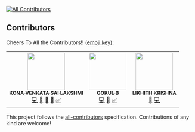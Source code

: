 [![All Contributors](https://img.shields.io/badge/all_contributors-3-orange.svg?style=flat-square)](#contributors)

## Contributors

Cheers To All the Contributors!! ([emoji key](https://github.com/kentcdodds/all-contributors#emoji-key)):

<!-- ALL-CONTRIBUTORS-LIST:START - Do not remove or modify this section -->
<!-- prettier-ignore-start -->
<!-- markdownlint-disable -->
<table>
  <tr>
    <td align="center"><a href="https://github.com/KONA-VENKATA-SAI-LAKSHMI"><img src="https://github.com/KONA-VENKATA-SAI-LAKSHMI" width="100px;" alt=""/><br /><sub><b>KONA VENKATA SAI LAKSHMI</b></sub></a><br /><a href="https://github.com/Produtive-IBMers/DailyCodes/commits?author=KONA-VENKATA-SAI-LAKSHMI" title="Code">💻</a> <a href="#blog-KONA-VENKATA-SAI-LAKSHMI" title="Blogposts">📝</a> <a href="https://github.com/Produtive-IBMers/DailyCodes/commits?author=KONA-VENKATA-SAI-LAKSHMI" title="Documentation">📖</a> <a href="#design-KONA-VENKATA-SAI-LAKSHMI" title="Design">🎨</a> <a href="#tutorial-KONA-VENKATA-SAI-LAKSHMI" title="Tutorials">✅</a></td>
    <td align="center"><a href="https://github.com/Gokul-B12"><img src="https://github.com/Gokul-B12" width="100px;" alt=""/><br /><sub><b>GOKUL B</b></sub></a><br /><a href="https://github.com/Produtive-IBMers/DailyCodes/commits?author=Gokul-B12" title="Code">💻</a> <a href="https://github.com/Produtive-IBMers/DailyCodes/commits?author=Gokul-B12" title="Documentation">📖</a> <a href="#tutorial-Gokul-B12" title="Tutorials">✅</a></td>
    <td align="center"><a href="https://github.com/Likhith-krishna"><img src="https://github.com/Likhith-krishna" width="100px;" alt=""/><br /><sub><b>LIKHITH KRISHNA</b></sub></a><br /><a href="https://github.com/Produtive-IBMers/DailyCodes/commits?author=Likhith-krishna" title="Documentation">📖</a> <a href="https://github.com/Produtive-IBMers/DailyCodes/commits?author=Likhith-krishna" title="Code">💻</a></td>
  </tr>
</table>

<!-- markdownlint-restore -->
<!-- prettier-ignore-end -->

<!-- ALL-CONTRIBUTORS-LIST:END -->

This project follows the [all-contributors](https://github.com/kentcdodds/all-contributors) specification. Contributions of any kind are welcome!
